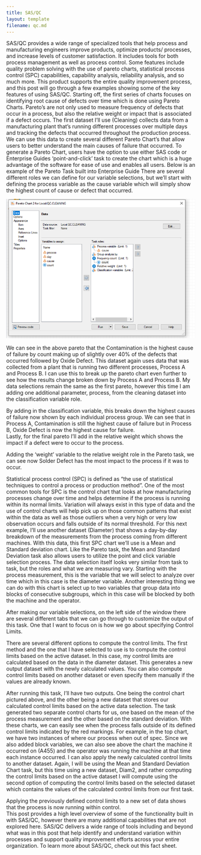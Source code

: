 ```yaml
---
title: SAS/QC
layout: template
filename: qc.md
--- 
```

SAS/QC provides a wide range of specialized tools that help process and manufacturing engineers improve products, optimize products/ processes, and increase levels of customer satisfaction. It includes tools for both process management as well as process control. Some features include quality problem solving with the use of pareto charts, statistical process control (SPC) capabilities, capability analysis, reliability analysis, and so much more. This product supports the entire quality improvement process, and this post will go through a few examples showing some of the key features of using SAS/QC.
Starting off, the first series of charts focuses on identifying root cause of defects over time which is done using Pareto Charts. Pareto’s are not only used to measure frequency of defects that occur in a process, but also the relative weight or impact that is associated if a defect occurs. The first dataset I’ll use (Cleaning) collects data from a manufacturing plant that’s running different processes over multiple days and tracking the defects that occurred throughout the production process. We can use this data to create several different Pareto Chart’s that allow users to better understand the main causes of failure that occurred. 
To generate a Pareto Chart, users have the option to use either SAS code or Enterprise Guides ‘point-and-click’ task to create the chart which is a huge advantage of the software for ease of use and enables all users. 
Below is an example of the Pareto Task built into Enterprise Guide There are several different roles we can define for our variable selections, but we’ll start with defining the process variable as the cause variable which will simply show the highest count of cause or defect that occurred. 
 

![image](paretodatga.png)

 

We can see in the above pareto that the Contamination is the highest cause of failure by count making up of slightly over 40% of the defects that occurred followed by Oxide Defect. 
This dataset again uses data that was collected from a plant that is running two different processes, Process A and Process B. I can use this to break up the pareto chart even further to see how the results change broken down by Process A and Process B. My data selections remain the same as the first pareto, however this time I am adding one additional parameter, process, from the cleaning dataset into the classification variable role. 
 

By adding in the classification variable, this breaks down the highest causes of failure now shown by each individual process group. We can see that in Process A, Contamination is still the highest cause of failure but in Process B, Oxide Defect is now the highest cause for failure.  
Lastly, for the final pareto I’ll add in the relative weight which shows the impact if a defect were to occur to the process. 
 


Adding the ‘weight’ variable to the relative weight role in the Pareto task, we can see now Solder Defect has the most impact to the process if it was to occur. 

Statistical process control (SPC) is defined as “the use of statistical techniques to control a process or production method”. One of the most common tools for SPC is the control chart that looks at how manufacturing processes change over time and helps determine if the process is running within its normal limits. Variation will always exist in this type of data and the use of control charts will help pick up on those common patterns that exist within the data as well as those outliers when a very high or very low observation occurs and falls outside of its normal threshold. For this next example, I’ll use another dataset (Diameter) that shows a day-by-day breakdown of the measurements from the process coming from different machines. 
With this data, this first SPC chart we’ll use is a Mean and Standard deviation chart. Like the Pareto task, the Mean and Standard Deviation task also allows users to utilize the point and click variable selection process. The data selection itself looks very similar from task to task, but the roles and what we are measuring vary. Starting with the process measurement, this is the variable that we will select to analyze over time which in this case is the diameter variable. Another interesting thing we can do with this chart is select up to two variables that group data into blocks of consecutive subgroups, which in this case will be blocked by both the machine and the operator.  


 

After making our variable selections, on the left side of the window there are several different tabs that we can go through to customize the output of this task. One that I want to focus on is how we go about specifying Control Limits. 
 
There are several different options to compute the control limits. The first method and the one that I have selected to use is to compute the control limits based on the active dataset. In this case, my control limits are calculated based on the data in the diameter dataset. This generates a new output dataset with the newly calculated values. You can also compute control limits based on another dataset or even specify them manually if the values are already known. 
 

After running this task, I’ll have two outputs. One being the control chart pictured above, and the other being a new dataset that stores our calculated control limits based on the active data selection. The task generated two separate control charts for us, one based on the mean of the process measurement and the other based on the standard deviation. With these charts, we can easily see when the process falls outside of its defined control limits indicated by the red markings. For example, in the top chart, we have two instances of where our process when out of spec. Since we also added block variables, we can also see above the chart the machine it occurred on (A455) and the operator was running the machine at that time each instance occurred. 
I can also apply the newly calculated control limits to another dataset. Again, I will be using the Mean and Standard Deviation Chart task, but this time using a new dataset, Diam2, and rather computing the control limits based on the active dataset I will compute using the second option of computing the control limits based on the selected dataset which contains the values of the calculated control limits from our first task. 


 
Applying the previously defined control limits to a new set of data shows that the process is now running within control.  
This post provides a high level overview of some of the functionality built in with SAS/QC, however there are many additional capabilities that are not explored here. SAS/QC delivers a wide range of tools including and beyond what was in this post that help identify and understand variation within processes and support quality improvement efforts across your entire organization. 
To learn more about SAS/QC, check out this fact sheet.








